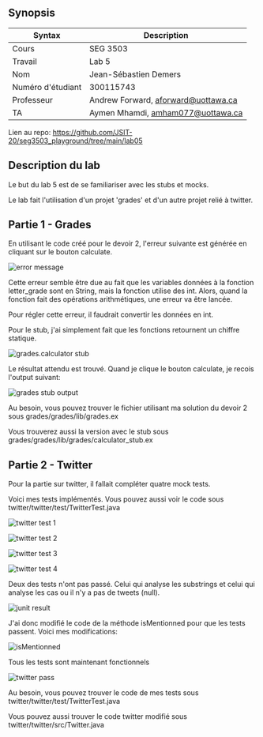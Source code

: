 ## Synopsis

| Syntax | Description |
| --- | --- |
| Cours | SEG 3503 |
| Travail | Lab 5 |
| Nom | Jean-Sébastien Demers |
| Numéro d'étudiant | 300115743 |
| Professeur | Andrew Forward, aforward@uottawa.ca |
| TA | Aymen Mhamdi, amham077@uottawa.ca |


Lien au repo: https://github.com/JSIT-20/seg3503_playground/tree/main/lab05

## Description du lab

Le but du lab 5 est de se familiariser avec les stubs et mocks.

Le lab fait l'utilisation d'un projet 'grades' et d'un autre projet relié à twitter.


## Partie 1 - Grades

En utilisant le code créé pour le devoir 2, l'erreur suivante est générée en cliquant sur le bouton calculate.

![error message](assets/error_grades.PNG)

Cette erreur semble être due au fait que les variables données à la fonction letter_grade sont en String, mais la fonction utilise des int. Alors, quand la fonction fait des opérations arithmétiques, une erreur va être lancée.

Pour régler cette erreur, il faudrait convertir les données en int.

Pour le stub, j'ai simplement fait que les fonctions retournent un chiffre statique.

![grades.calculator stub](assets/stub_code.PNG)

Le résultat attendu est trouvé. Quand je clique le bouton calculate, je recois l'output suivant:

![grades stub output](assets/stub.PNG)

Au besoin, vous pouvez trouver le fichier utilisant ma solution du devoir 2 sous grades/grades/lib/grades.ex

Vous trouverez aussi la version avec le stub sous grades/grades/lib/grades/calculator_stub.ex

## Partie 2 - Twitter

Pour la partie sur twitter, il fallait compléter quatre mock tests.

Voici mes tests implémentés. Vous pouvez aussi voir le code sous twitter/twitter/test/TwitterTest.java

![twitter test 1](assets/first_mock_test.PNG)

![twitter test 2](assets/second_mock_test.PNG)

![twitter test 3](assets/third_mock_test.PNG)

![twitter test 4](assets/fourth_mock_test.PNG)

Deux des tests n'ont pas passé. Celui qui analyse les substrings et celui qui analyse les cas ou il n'y a pas de tweets (null).

![junit result](assets/twitter_failures.PNG)

J'ai donc modifié le code de la méthode isMentionned pour que les tests passent. Voici mes modifications:

![isMentionned](assets/isMentionned.PNG)

Tous les tests sont maintenant fonctionnels

![twitter pass](assets/twitter_passes.PNG)

Au besoin, vous pouvez trouver le code de mes tests sous twitter/twitter/test/TwitterTest.java

Vous pouvez aussi trouver le code twitter modifié sous twitter/twitter/src/Twitter.java

